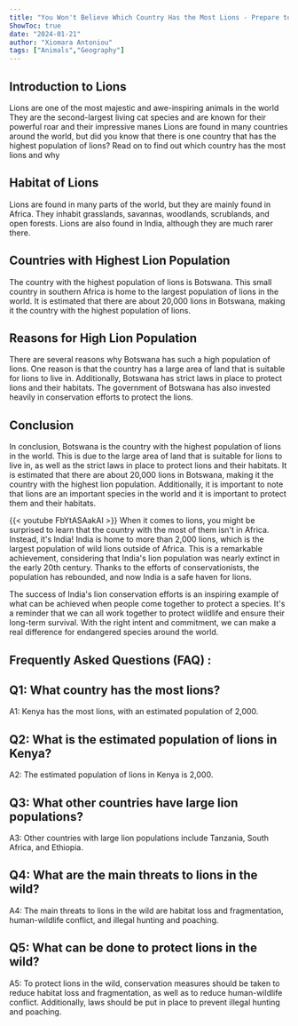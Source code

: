 ```yaml
---
title: "You Won't Believe Which Country Has the Most Lions - Prepare to Be Amazed!"
ShowToc: true 
date: "2024-01-21"
author: "Xiomara Antoniou" 
tags: ["Animals","Geography"]
---
```

## Introduction to Lions

Lions are one of the most majestic and awe-inspiring animals in the world They are the second-largest living cat species and are known for their powerful roar and their impressive manes Lions are found in many countries around the world, but did you know that there is one country that has the highest population of lions? Read on to find out which country has the most lions and why

## Habitat of Lions

Lions are found in many parts of the world, but they are mainly found in Africa. They inhabit grasslands, savannas, woodlands, scrublands, and open forests. Lions are also found in India, although they are much rarer there.

## Countries with Highest Lion Population

The country with the highest population of lions is Botswana. This small country in southern Africa is home to the largest population of lions in the world. It is estimated that there are about 20,000 lions in Botswana, making it the country with the highest population of lions.

## Reasons for High Lion Population

There are several reasons why Botswana has such a high population of lions. One reason is that the country has a large area of land that is suitable for lions to live in. Additionally, Botswana has strict laws in place to protect lions and their habitats. The government of Botswana has also invested heavily in conservation efforts to protect the lions.

## Conclusion

In conclusion, Botswana is the country with the highest population of lions in the world. This is due to the large area of land that is suitable for lions to live in, as well as the strict laws in place to protect lions and their habitats. It is estimated that there are about 20,000 lions in Botswana, making it the country with the highest lion population. Additionally, it is important to note that lions are an important species in the world and it is important to protect them and their habitats.

{{< youtube FbYtASAakAI >}} 
When it comes to lions, you might be surprised to learn that the country with the most of them isn't in Africa. Instead, it's India! India is home to more than 2,000 lions, which is the largest population of wild lions outside of Africa. This is a remarkable achievement, considering that India's lion population was nearly extinct in the early 20th century. Thanks to the efforts of conservationists, the population has rebounded, and now India is a safe haven for lions. 

The success of India's lion conservation efforts is an inspiring example of what can be achieved when people come together to protect a species. It's a reminder that we can all work together to protect wildlife and ensure their long-term survival. With the right intent and commitment, we can make a real difference for endangered species around the world.

## Frequently Asked Questions (FAQ) :
## Q1: What country has the most lions?
A1: Kenya has the most lions, with an estimated population of 2,000.

## Q2: What is the estimated population of lions in Kenya?
A2: The estimated population of lions in Kenya is 2,000.

## Q3: What other countries have large lion populations?
A3: Other countries with large lion populations include Tanzania, South Africa, and Ethiopia.

## Q4: What are the main threats to lions in the wild?
A4: The main threats to lions in the wild are habitat loss and fragmentation, human-wildlife conflict, and illegal hunting and poaching.

## Q5: What can be done to protect lions in the wild?
A5: To protect lions in the wild, conservation measures should be taken to reduce habitat loss and fragmentation, as well as to reduce human-wildlife conflict. Additionally, laws should be put in place to prevent illegal hunting and poaching.



